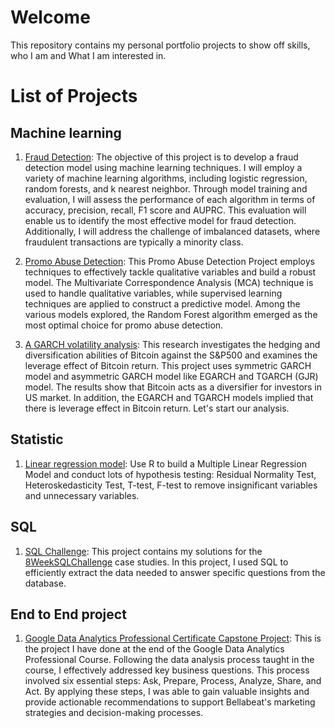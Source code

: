 # Welcome
This repository contains my personal portfolio projects to show off skills, who I am and What I am interested in.

# List of Projects

## Machine learning
1. [Fraud Detection](https://nbviewer.org/github/linhdan2109/Portfolio_Projects/blob/main/Fraud%20Detection/imbalanced-dataset-fraud-detection.ipynb): The objective of this project is to develop a fraud detection model using machine learning techniques. I will employ a variety of machine learning algorithms, including logistic regression, random forests, and k nearest neighbor. Through model training and evaluation, I will assess the performance of each algorithm in terms of accuracy, precision, recall, F1 score and AUPRC. This evaluation will enable us to identify the most effective model for fraud detection. Additionally, I will address the challenge of imbalanced datasets, where fraudulent transactions are typically a minority class.

2. [Promo Abuse Detection](https://nbviewer.org/github/linhdan2109/Portfolio_Projects/blob/main/Promo%20Abuse%20Detection/Promo%20Abuse%20Detection.ipynb): This Promo Abuse Detection Project employs techniques to effectively tackle qualitative variables and build a robust model. The Multivariate Correspondence Analysis (MCA) technique is used to handle qualitative variables, while supervised learning techniques are applied to construct a predictive model. Among the various models explored, the Random Forest algorithm emerged as the most optimal choice for promo abuse detection.

3. [A GARCH volatility analysis](https://nbviewer.org/github/linhdan2109/Portfolio_Projects/blob/87e84dfc7bf93579f5d3fcf624ae2da9db7f895c/A%20GARCH%20volatility%20analysis/BTC%20and%20S%26P500%20correlation.ipynb#datareview): This research investigates the hedging and diversification abilities of Bitcoin against the S&P500 and examines the leverage effect of Bitcoin return. This project uses symmetric GARCH model and asymmetric GARCH model like EGARCH and TGARCH (GJR) model. The results show that Bitcoin acts as a diversifier for investors in US market. In addition, the EGARCH and TGARCH models implied that there is leverage effect in Bitcoin return. Let's start our analysis.

## Statistic 

1. [Linear regression model](https://github.com/linhdan2109/Portfolio_Projects/tree/main/Factors%20Influencing%20Infant%20health%20(Linear%20regression%20model)): Use R to build a Multiple Linear Regression Model and conduct lots of hypothesis testing: Residual Normality Test, Heteroskedasticity Test, T-test, F-test to remove insignificant variables and unnecessary variables.

## SQL
1. [SQL Challenge](https://github.com/linhdan2109/Portfolio_Projects/tree/main/8-Week-SQL-Challenge): This project contains my solutions for the  [8WeekSQLChallenge](https://8weeksqlchallenge.com/) case studies. In this project, I used SQL to efficiently extract the data needed to answer specific questions from the database.

## End to End project
1. [Google Data Analytics Professional Certificate Capstone Project](https://github.com/linhdan2109/Portfolio_Projects/tree/main/Google%20Data%20Analytics%20Professional%20Certificate%20Capstone%20Project): This is the project I have done at the end of the Google Data Analytics Professional Course. Following the data analysis process taught in the course, I effectively addressed key business questions. This process involved six essential steps: Ask, Prepare, Process, Analyze, Share, and Act. By applying these steps, I was able to gain valuable insights and provide actionable recommendations to support Bellabeat's marketing strategies and decision-making processes.

